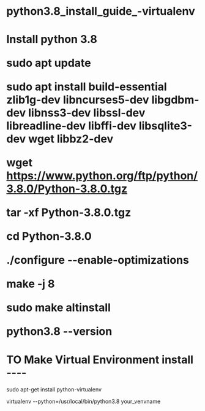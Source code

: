 # python3.8_install_guide_-virtualenv
<h1>Install python 3.8</>


sudo apt update

sudo apt install build-essential zlib1g-dev libncurses5-dev libgdbm-dev libnss3-dev libssl-dev libreadline-dev libffi-dev libsqlite3-dev wget libbz2-dev

wget https://www.python.org/ftp/python/3.8.0/Python-3.8.0.tgz

tar -xf Python-3.8.0.tgz

cd Python-3.8.0

./configure --enable-optimizations

make -j 8

sudo make altinstall

python3.8 --version

#  TO Make Virtual Environment install ----

sudo apt-get install python-virtualenv

virtualenv --python=/usr/local/bin/python3.8 your_venvname
